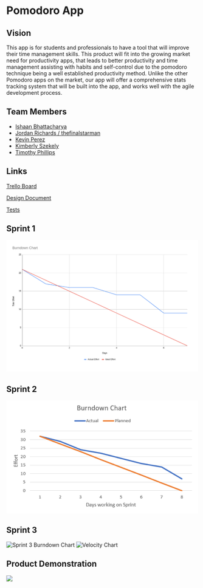 # Pomodoro App

## Vision

This app is for students and professionals to have a tool that will improve their time management skills.  This product will fit into the growing market need for productivity apps, that leads to better productivity and time management assisting with habits and self-control due to the pomodoro technique being a well established productivity method.  Unlike the other Pomodoro apps on the market, our app will offer a comprehensive stats tracking system that will be built into the app, and works well with the agile development process.

## Team Members

- [Ishaan Bhattacharya](https://github.com/ishaanb555)
- [Jordan Richards / thefinalstarman](https://github.com/thefinalstarman)
- [Kevin Perez](https://github.com/KaeWing)
- [Kimberly Szekely](https://github.com/KimberlySzekely)
- [Timothy Phillips](https://github.com/Timothy-Phillips)

## Links

[Trello Board](https://trello.com/b/ZoABS7mj)

[Design Document](artifacts/design.md)

[Tests](https://github.com/thefinalstarman/PomodoroApp/tree/main/project/app/src/test/java)

## Sprint 1

![Sprint 1 Burndown Chart](artifacts/images/burndown_sprint1.png)

## Sprint 2

![Sprint 2 Burndown Chart](artifacts/images/Burndown_chart_sprint2.PNG)

## Sprint 3
![Sprint 3 Burndown Chart](/artifacts/images/burndown_chart_sprint_3.PNG)
![Velocity Chart](/artifacts/images/velocity_chart_sprint_3.PNG)

## Product Demonstration

[![](http://img.youtube.com/vi/n_Q76xzytGA/0.jpg)](http://www.youtube.com/watch?v=n_Q76xzytGA "Pomodoro App Demo (Sprint #2)")
